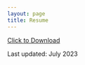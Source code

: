 ```yaml
---
layout: page
title: Resume
---
```


[Click to Download](https://github.com/cosmintudose/cosmintudose.github.io/tree/master/assets/img/resume.pdf)


Last updated: July 2023
